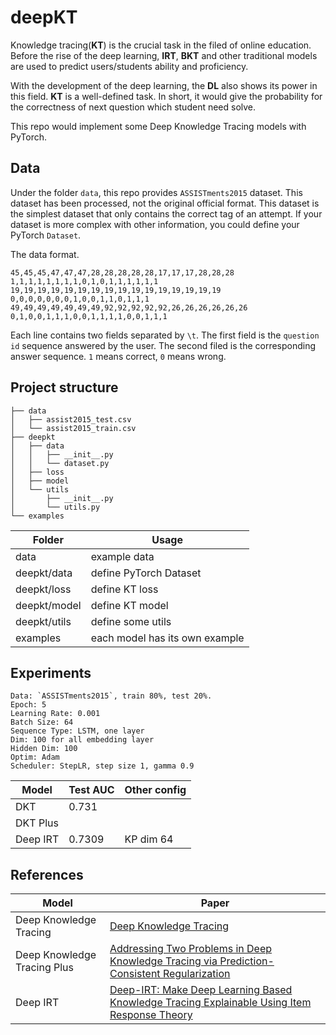 # deepKT

Knowledge tracing(**KT**) is the crucial task in the filed of online education. Before the rise of the deep learning, **IRT**, **BKT** and other traditional models are used to predict users/students ability and proficiency. 

With the development of the deep learning, the **DL** also shows its power in this field. **KT** is a well-defined task. In short, it would give the probability for the correctness of next question which student need solve.

This repo would implement some Deep Knowledge Tracing models with PyTorch.

## Data

Under the folder `data`, this repo provides `ASSISTments2015` dataset. This dataset has been processed, not the original official format. This dataset is the simplest dataset that only contains the correct tag of an attempt. If your dataset is more complex with other information, you could define your PyTorch `Dataset`.

The data format.

```text
45,45,45,47,47,47,28,28,28,28,28,17,17,17,28,28,28	1,1,1,1,1,1,1,1,0,1,0,1,1,1,1,1,1
19,19,19,19,19,19,19,19,19,19,19,19,19,19,19,19	0,0,0,0,0,0,0,1,0,0,1,1,0,1,1,1
49,49,49,49,49,49,49,92,92,92,92,92,26,26,26,26,26,26	0,1,0,0,1,1,1,0,0,1,1,1,1,0,0,1,1,1
```

Each line contains two fields separated by `\t`. The first field is the `question id` sequence answered by the user. The second filed is the corresponding answer sequence. `1` means correct, `0` means wrong.

## Project structure

```
├── data
│   ├── assist2015_test.csv
│   └── assist2015_train.csv
├── deepkt
│   ├── data
│   │   ├── __init__.py
│   │   └── dataset.py
│   ├── loss
│   ├── model
│   └── utils
│       ├── __init__.py
│       └── utils.py
└── examples
```

| Folder       | Usage                          |
| ------------ | ------------------------------ |
| data         | example data                   |
| deepkt/data  | define PyTorch Dataset         |
| deepkt/loss  | define KT loss                 |
| deepkt/model | define KT model                |
| deepkt/utils | define some utils              |
| examples     | each model has its own example |

## Experiments

```
Data: `ASSISTments2015`, train 80%, test 20%.
Epoch: 5
Learning Rate: 0.001
Batch Size: 64
Sequence Type: LSTM, one layer
Dim: 100 for all embedding layer
Hidden Dim: 100
Optim: Adam
Scheduler: StepLR, step size 1, gamma 0.9
```

| Model    | Test AUC | Other config |
| -------- | -------- | ------------ |
| DKT      | 0.731    |              |
| DKT Plus |          |              |
| Deep IRT | 0.7309   | KP dim 64    |

## References

| Model                       | Paper                                                                                                                               |
| --------------------------- | ----------------------------------------------------------------------------------------------------------------------------------- |
| Deep Knowledge Tracing      | [Deep Knowledge Tracing](https://arxiv.org/abs/1506.05908)                                                                          |
| Deep Knowledge Tracing Plus | [Addressing Two Problems in Deep Knowledge Tracing via Prediction-Consistent Regularization](https://arxiv.org/pdf/1806.02180.pdf)  |
| Deep IRT                    | [Deep-IRT: Make Deep Learning Based Knowledge Tracing Explainable Using Item Response Theory](https://arxiv.org/pdf/1904.11738.pdf) |